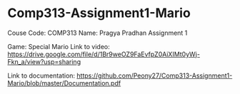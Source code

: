 # Comp313-Assignment1-Mario

Couse Code: COMP313
Name: Pragya Pradhan
Assignment 1

Game: Special Mario
Link to video: https://drive.google.com/file/d/1Br9weOZ9FaEvfpZ0AiXIMt0yWj-Fkn_a/view?usp=sharing

Link to documentation: https://github.com/Peony27/Comp313-Assignment1-Mario/blob/master/Documentation.pdf
